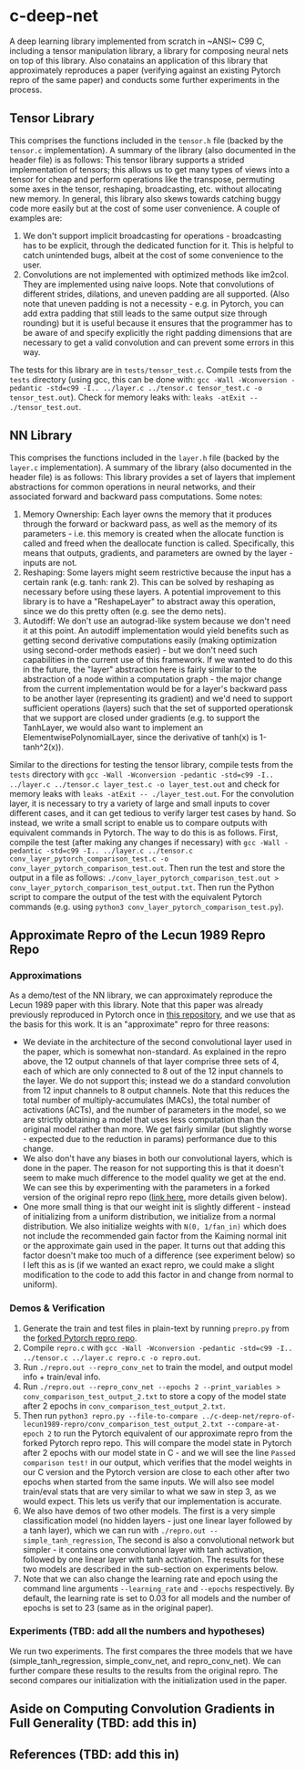 # c-deep-net
A deep learning library implemented from scratch in ~ANSI~ C99 C, including a tensor manipulation library, a library for composing neural nets on top of this library. Also conatains an application of this library that approximately reproduces a paper (verifying against an existing Pytorch repro of the same paper) and conducts some further experiments in the process.
## Tensor Library
This comprises the functions included in the `tensor.h` file (backed by the `tensor.c` implementation). A summary of the library (also documented in the header file) is as follows:
This tensor library supports a strided implementation of tensors; this allows us to get many types of views into a tensor for cheap and perform operations like the transpose, permuting some axes in the tensor, reshaping, broadcasting, etc. without allocating new memory. In general, this library also skews towards catching buggy code more easily but at the cost of some user convenience. A couple of examples are:
1. We don't support implicit broadcasting for operations - broadcasting has to be explicit, through the dedicated function for it. This is helpful to catch unintended bugs, albeit at the cost of some convenience to the user.
2. Convolutions are not implemented with optimized methods like im2col. They are implemented using naive loops. Note that convolutions of different strides, dilations, and uneven padding are all supported. (Also note that uneven padding is not a necessity - e.g. in Pytorch, you can add extra padding that still leads to the same output size through rounding) but it is useful because it ensures that the programmer has to be aware of and specify explicitly the right padding dimensions that are necessary to get a valid convolution and can prevent some errors in this way.

The tests for this library are in `tests/tensor_test.c`. Compile tests from the `tests` directory (using gcc, this can be done with: `gcc -Wall -Wconversion -pedantic -std=c99 -I.. ../layer.c ../tensor.c tensor_test.c -o tensor_test.out`). Check for memory leaks with: `leaks -atExit -- ./tensor_test.out`. 
## NN Library
This comprises the functions included in the `layer.h` file (backed by the `layer.c` implementation). A summary of the library (also documented in the header file) is as follows:
This library provides a set of layers that implement abstractions for common operations in neural networks, and their associated forward and backward pass computations. Some notes:
1. Memory Ownership: Each layer owns the memory that it produces through the forward or backward pass, as well as the memory of its parameters - i.e. this memory is created when the allocate function is called and freed when the deallocate function is called. Specifically, this means that outputs, gradients, and parameters are owned by the layer - inputs are not.
2. Reshaping: Some layers might seem restrictive because the input has a certain rank (e.g. tanh: rank 2). This can be solved by reshaping as necessary before using these layers. A potential improvement to this library is to have a "ReshapeLayer" to abstract away this operation, since we do this pretty often (e.g. see the demo nets).
3. Autodiff: We don't use an autograd-like system because we don't need it at this point. An autodiff implementation would yield benefits such as getting second derivative computations easily (making optimization using second-order methods easier) - but we don't need such capabilities in the current use of this framework. If we wanted to do this in the future, the "layer" abstraction here is fairly similar to the abstraction of a node within a computation graph - the major change from the current implementation would be for a layer's backward pass to be another layer (representing its gradient) and we'd need to support sufficient operations (layers) such that the set of supported operationsk that we support are closed under gradients (e.g. to support the TanhLayer, we would also want to implement an ElementwisePolynomialLayer, since the derivative of tanh(x) is 1-tanh^2(x)).

Similar to the directions for testing the tensor library, compile tests from the `tests` directory with `gcc -Wall -Wconversion -pedantic -std=c99 -I.. ../layer.c ../tensor.c layer_test.c -o layer_test.out` and check for memory leaks with `leaks -atExit -- ./layer_test.out`.
For the convolution layer, it is necessary to try a variety of large and small inputs to cover different cases, and it can get tedious to verify larger test cases by hand. So instead, we write a small script to enable us to compare outputs with equivalent commands in Pytorch. The way to do this is as follows. First, compile the test (after making any changes if necessary) with `gcc -Wall -pedantic -std=c99 -I.. ../layer.c ../tensor.c conv_layer_pytorch_comparison_test.c -o conv_layer_pytorch_comparison_test.out`. Then run the test and store the output in a file as follows: `./conv_layer_pytorch_comparison_test.out > conv_layer_pytorch_comparison_test_output.txt`. Then run the Python script to compare the output of the test with the equivalent Pytorch commands (e.g. using `python3 conv_layer_pytorch_comparison_test.py`).
## Approximate Repro of the Lecun 1989 Repro Repo
### Approximations
As a demo/test of the NN library, we can approximately reproduce the Lecun 1989 paper with this library. Note that this paper was already previously reproduced in Pytorch once in [this repository](https://github.com/karpathy/lecun1989-repro), and we use that as the basis for this work. It is an "approximate" repro for three reasons:
- We deviate in the architecture of the second convolutional layer used in the paper, which is somewhat non-standard. As explained in the repro above, the 12 output channels of that layer comprise three sets of 4, each of which are only connected to 8 out of the 12 input channels to the layer. We do not support this; instead we do a standard convolution from 12 input channels to 8 output channels. Note that this reduces the total number of multiply-accumulates (MACs), the total number of activations (ACTs), and the number of parameters in the model, so we are strictly obtaining a model that uses less computation than the original model rather than more. We get fairly similar (but slightly worse - expected due to the reduction in params) performance due to this change.
- We also don't have any biases in both our convolutional layers, which is done in the paper. The reason for not supporting this is that it doesn't seem to make much difference to the model quality we get at the end. We can see this by experimenting with the parameters in a forked version of the original repro repo ([link here](https://github.com/ramvenkat98/lecun1989-repro-to-test-c-repro), more details given below).
- One more small thing is that our weight init is slightly different - instead of initializing from a uniform distribution, we initialize from a normal distribution. We also initialize weights with `N(0, 1/fan_in)` which does not include the recommended gain factor from the Kaiming normal init or the approximate gain used in the paper. It turns out that adding this factor doesn't make too much of a difference (see experiment below) so I left this as is (if we wanted an exact repro, we could make a slight modification to the code to add this factor in and change from normal to uniform).
### Demos & Verification
1. Generate the train and test files in plain-text by running `prepro.py` from the [forked Pytorch repro repo](https://github.com/ramvenkat98/lecun1989-repro-to-test-c-repro).
2. Compile `repro.c` with `gcc -Wall -Wconversion -pedantic -std=c99 -I.. ../tensor.c ../layer.c repro.c -o repro.out`.
3. Run `./repro.out --repro_conv_net` to train the model, and output model info + train/eval info.
4. Run `./repro.out --repro_conv_net --epochs 2 --print_variables > conv_comparison_test_output_2.txt` to store a copy of the model state after 2 epochs in `conv_comparison_test_output_2.txt`.
5. Then run `python3 repro.py --file-to-compare ../c-deep-net/repro-of-lecun1989-repro/conv_comparison_test_output_2.txt --compare-at-epoch 2` to run the Pytorch equivalent of our approximate repro from the forked Pytorch repro repo. This will compare the model state in Pytorch after 2 epochs with our model state in C - and we will see the line `Passed comparison test!` in our output, which verifies that the model weights in our C version and the Pytorch version are close to each other after two epochs when started from the same inputs. We will also see model train/eval stats that are very similar to what we saw in step 3, as we would expect. This lets us verify that our implementation is accurate.
6. We also have demos of two other models. The first is a very simple classification model (no hidden layers - just one linear layer followed by a tanh layer), which we can run with `./repro.out --simple_tanh_regression`, The second is also a convolutional network but simpler - it contains one convolutional layer with tanh activation, followed by one linear layer with tanh activation. The results for these two models are described in the sub-section on experiments below.
7. Note that we can also change the learning rate and epoch using the command line arguments `--learning_rate` and `--epochs` respectively. By default, the learning rate is set to 0.03 for all models and the number of epochs is set to 23 (same as in the original paper).
### Experiments (TBD: add all the numbers and hypotheses)
We run two experiments. The first compares the three models that we have (simple_tanh_regression, simple_conv_net, and repro_conv_net). We can further compare these results to the results from the original repro. The second compares our initialization with the initialization used in the paper.

## Aside on Computing Convolution Gradients in Full Generality (TBD: add this in)

## References (TBD: add this in)

